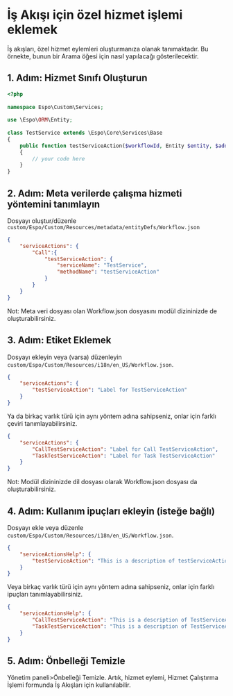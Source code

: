 # İş Akışı için özel hizmet işlemi eklemek

İş akışları, özel hizmet eylemleri oluşturmanıza olanak tanımaktadır. Bu örnekte, bunun bir Arama öğesi için nasıl yapılacağı gösterilecektir.

## 1. Adım: Hizmet Sınıfı Oluşturun

```php
<?php
 
namespace Espo\Custom\Services;
 
use \Espo\ORM\Entity;
 
class TestService extends \Espo\Core\Services\Base
{
    public function testServiceAction($workflowId, Entity $entity, $additionalParameters = null)
    {
        // your code here
    }
}
```

## 2. Adım: Meta verilerde çalışma hizmeti yöntemini tanımlayın

Dosyayı oluştur/düzenle `custom/Espo/Custom/Resources/metadata/entityDefs/Workflow.json`

```json
{
    "serviceActions": {
        "Call":{
            "testServiceAction": {
                "serviceName": "TestService",
                "methodName": "testServiceAction"
            }
        }
    }
}
```
Not: Meta veri dosyası olan Workflow.json dosyasını modül dizininizde de oluşturabilirsiniz.

## 3. Adım: Etiket Eklemek

Dosyayı ekleyin veya (varsa) düzenleyin `custom/Espo/Custom/Resources/i18n/en_US/Workflow.json`.

```json
{
    "serviceActions": {
        "testServiceAction": "Label for TestServiceAction"
    }
}
```
Ya da birkaç varlık türü için aynı yöntem adına sahipseniz, onlar için farklı çeviri tanımlayabilirsiniz.

```json
{
    "serviceActions": {
        "CallTestServiceAction": "Label for Call TestServiceAction",
        "TaskTestServiceAction": "Label for Task TestServiceAction"
    }
}
```
Not: Modül dizininizde dil dosyası olarak Workflow.json dosyası da oluşturabilirsiniz.

## 4. Adım: Kullanım ipuçları ekleyin (isteğe bağlı)

Dosyayı ekle veya düzenle `custom/Espo/Custom/Resources/i18n/en_US/Workflow.json`.

```json
{
    "serviceActionsHelp": {
        "testServiceAction": "This is a description of testServiceAction action"
    }
}
```
Veya birkaç varlık türü için aynı yöntem adına sahipseniz, onlar için farklı ipuçları tanımlayabilirsiniz.

```json
{
    "serviceActionsHelp": {
        "CallTestServiceAction": "This is a description of TestServiceAction for Call entity",
        "TaskTestServiceAction": "This is a description of TestServiceAction for Task entity"
    }
}
```

## 5. Adım: Önbelleği Temizle

Yönetim paneli>Önbelleği Temizle. Artık, hizmet eylemi, Hizmet Çalıştırma İşlemi formunda İş Akışları için kullanılabilir.
